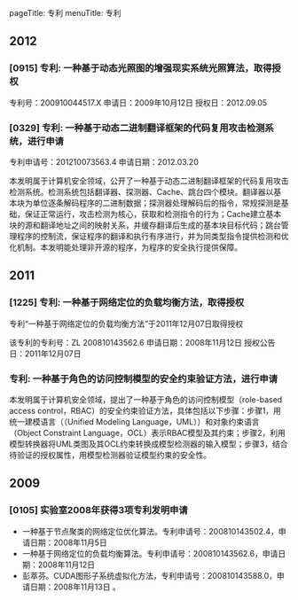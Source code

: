 pageTitle: 专利
menuTitle: 专利

## 2012

### [0915] 专利: 一种基于动态光照图的增强现实系统光照算法，取得授权

专利号：200910044517.X 申请日：2009年10月12日 授权日：2012.09.05

### [0329] 专利: 一种基于动态二进制翻译框架的代码复用攻击检测系统，进行申请

专利申请号：201210073563.4 申请日期：2012.03.20

本发明属于计算机安全领域，公开了一种基于动态二进制翻译框架的代码复用攻击检测系统。检测系统包括翻译器、探测器、Cache、跳台四个模块。翻译器以基本块为单位逐条解码程序的二进制数据；探测器处理解码后的指令，常规探测是基础，保证正常运行，攻击检测为核心，获取和检测指令的行为；Cache建立基本块的源和翻译地址之间的映射关系，并缓存翻译后生成的基本块目标代码；跳台管理程序的控制流，保证程序的翻译和执行有序进行，并为同类型指令提供检测和优化机制。本发明能处理非开源的程序，为程序的安全执行提供保障。

## 2011

### [1225] 专利: 一种基于网络定位的负载均衡方法，取得授权

专利“一种基于网络定位的负载均衡方法”于2011年12月07日取得授权

该专利的专利号：ZL 200810143562.6 申请日期：2008年11月12日 授权公告日：2011年12月07日

### 专利: 一种基于角色的访问控制模型的安全约束验证方法，进行申请

本发明属于计算机安全领域，提出了一种基于角色的访问控制模型（role-based access control，RBAC）的安全约束验证方法，具体包括以下步骤：步骤1，用统一建模语言（（Unified Modeling Language，UML））和对象约束语言（Object Constraint Language，OCL）表示RBAC模型及其约束；步骤2，利用模型转换器将UML类图及其OCL约束转换成模型检测器的输入模型；步骤3，结合待验证的授权属性，用模型检测器验证模型约束的安全性。

## 2009

### [0105] 实验室2008年获得3项专利发明申请

* 一种基于节点聚类的网络定位优化算法。专利申请号：200810143502.4，申请日期：2008年11月5日
* 一种基于网络定位的负载均衡算法。专利申请号：200810143562.6，申请日期：2008年11月12日
* 彭萃芬。CUDA图形子系统虚拟化方法，专利申请号：200810143588.0，申请日期：2008年11月13日 。